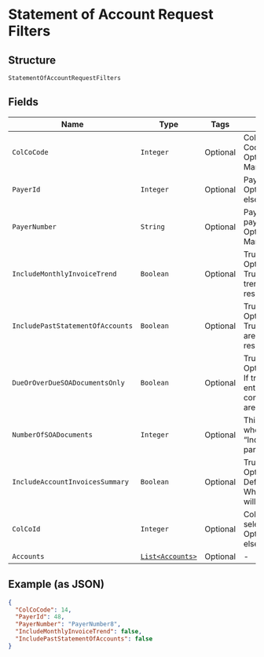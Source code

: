 
# Statement of Account Request Filters

## Structure

`StatementOfAccountRequestFilters`

## Fields

| Name | Type | Tags | Description | Getter | Setter |
|  --- | --- | --- | --- | --- | --- |
| `ColCoCode` | `Integer` | Optional | Collecting Company Code (Shell Code) of the selected payer.<br>Optional If ColCo Id is passed else Mandatory. | Integer getColCoCode() | setColCoCode(Integer colCoCode) |
| `PayerId` | `Integer` | Optional | Payer Id of the selected payer.<br>Optional if PayerNumber is passed else Mandatory. | Integer getPayerId() | setPayerId(Integer payerId) |
| `PayerNumber` | `String` | Optional | Payer Number of the selected payer.<br>Optional if PayerId is passed else Mandatory. | String getPayerNumber() | setPayerNumber(String payerNumber) |
| `IncludeMonthlyInvoiceTrend` | `Boolean` | Optional | True/False.<br>Optional. Default is False.<br>True if the past 13 monthly invoice trend to be included as part of the response. Else false. | Boolean getIncludeMonthlyInvoiceTrend() | setIncludeMonthlyInvoiceTrend(Boolean includeMonthlyInvoiceTrend) |
| `IncludePastStatementOfAccounts` | `Boolean` | Optional | True/False.<br>Optional. Default is False.<br>True if the past X SOA documents are to be included as part of the response. Else false. | Boolean getIncludePastStatementOfAccounts() | setIncludePastStatementOfAccounts(Boolean includePastStatementOfAccounts) |
| `DueOrOverDueSOADocumentsOnly` | `Boolean` | Optional | True/False<br>Optional Default is False.<br>If true PastStatementOfAccounts entity on this API output should contain the SOA documents that are due or overdue only. | Boolean getDueOrOverDueSOADocumentsOnly() | setDueOrOverDueSOADocumentsOnly(Boolean dueOrOverDueSOADocumentsOnly) |
| `NumberOfSOADocuments` | `Integer` | Optional | This parameter is only applicable when “IncludePastStatementOfAccounts” parameter is set to True. | Integer getNumberOfSOADocuments() | setNumberOfSOADocuments(Integer numberOfSOADocuments) |
| `IncludeAccountInvoicesSummary` | `Boolean` | Optional | True/False<br>Optional.<br>Default value is false.<br>When true InvoicesSummaries list will be returned in the API output. | Boolean getIncludeAccountInvoicesSummary() | setIncludeAccountInvoicesSummary(Boolean includeAccountInvoicesSummary) |
| `ColCoId` | `Integer` | Optional | Collecting Company Id of the selected payer.<br>Optional If ColCo Code is passed else Mandatory. | Integer getColCoId() | setColCoId(Integer colCoId) |
| `Accounts` | [`List<Accounts>`](../../doc/models/accounts.md) | Optional | - | List<Accounts> getAccounts() | setAccounts(List<Accounts> accounts) |

## Example (as JSON)

```json
{
  "ColCoCode": 14,
  "PayerId": 48,
  "PayerNumber": "PayerNumber8",
  "IncludeMonthlyInvoiceTrend": false,
  "IncludePastStatementOfAccounts": false
}
```

